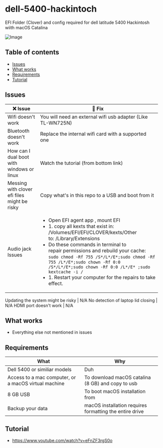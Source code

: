 # dell-5400-hackintoch

EFI Folder (Clover) and config required for dell latitude 5400 Hackintosh wiith macOS Catalina

![Image](https://i.imgur.com/OtSV3bk.png)

## Table of contents

- [Issues](#issues)
- [What works](#what-works)
- [Requirements](#requirements)
- [Tutorial](#tutorial)

## Issues

:x: Issue | :wrench: Fix
------------ | -------------
Wifi doesn't work | You will need an external wifi usb adapter (Like TL-WN725N)
Bluetooth doesn't work | Replace the internal wifi card with a supported one
How can I dual boot with windows or linux | Watch the tutorial (from bottom link)
Messing with clover efi files might be risky | Copy what's in this repo to a USB and boot from it
Audio jack Issues | <ul><li> Open EFI agent app , mount EFI</li><li>1. copy all kexts that exist in: <br/> /Volumes/EFI/EFI/CLOVER/kexts/Other<br/>to: /Library/Extensions</li><li> Do these commands in terminal to repair permissions and rebuild your cache:<br/>``` sudo chmod -Rf 755 /S*/L*/E*;sudo chmod -Rf 755 /L*/E*;sudo chown -Rf 0:0 /S*/L*/E*;sudo chown -Rf 0:0 /L*/E* ;sudo kextcache -i /  ```<br/> </li>  <li>1. Restart your computer for the repairs to take effect.</li> </ul>

Updating the system might be risky | N/A
No detection of laptop lid closing | N/A
HDMI port doesn't work | N/A


## What works

- Everything else not mentioned in issues

## Requirements

What | Why
------------ | -------------
Dell 5400 or similiar models | Duh
Access to a mac computer, or a macOS virtual machine | To download macOS catalina (8 GB) and copy to usb
8 GB USB | To boot macOS installation from
Backup your data | macOS installation requires formatting the entire drive

## Tutorial

- https://www.youtube.com/watch?v=eFnZF3rgS0o

